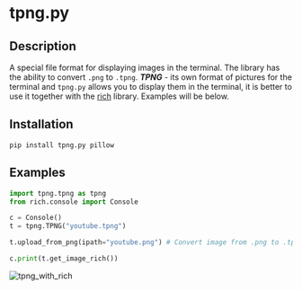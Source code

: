 # tpng.py
## Description
A special file format for displaying images in the terminal. The library has the ability to convert `.png` to `.tpng`. **_TPNG_** - its own format of pictures for the terminal and `tpng.py` allows you to display them in the terminal, it is better to use it together with the [rich](https://pypi.org/project/rich/) library. Examples will be below.

## Installation
```
pip install tpng.py pillow
```

## Examples
```python
import tpng.tpng as tpng
from rich.console import Console

c = Console()
t = tpng.TPNG("youtube.tpng")

t.upload_from_png(ipath="youtube.png") # Convert image from .png to .tpng

c.print(t.get_image_rich())
```
![tpng_with_rich]()